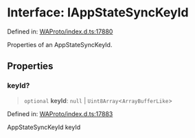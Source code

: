 # Interface: IAppStateSyncKeyId

Defined in: [WAProto/index.d.ts:17880](https://github.com/Fokusdotid/Baileys/blob/c0c23ce3104b65dfcc64246c9ee8a49ef38993b5/WAProto/index.d.ts#L17880)

Properties of an AppStateSyncKeyId.

## Properties

### keyId?

> `optional` **keyId**: `null` \| `Uint8Array`\<`ArrayBufferLike`\>

Defined in: [WAProto/index.d.ts:17883](https://github.com/Fokusdotid/Baileys/blob/c0c23ce3104b65dfcc64246c9ee8a49ef38993b5/WAProto/index.d.ts#L17883)

AppStateSyncKeyId keyId
